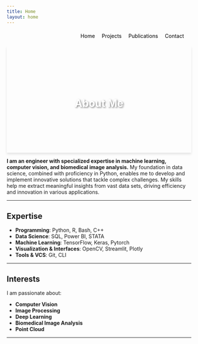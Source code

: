 ```yaml
---
title: Home
layout: home
---
```

<div style="text-align: right; margin: 20px;">
  <a href="/" style="margin-right: 15px; text-decoration: none; color: black;">Home</a>
  <a href="/projects" style="margin-right: 15px; text-decoration: none; color: black;">Projects</a>
  <a href="/publications" style="margin-right: 15px; text-decoration: none; color: black;">Publications</a>
  <a href="/contact" style="text-decoration: none; color: black;">Contact</a>
</div>

<div style="background: url('https://www.innovationaus.com/wp-content/uploads/2020/07/Security_410057710_OP.jpg') no-repeat center center; background-size: cover; box-shadow: 0 4px 6px rgba(0,0,0,0.1); text-align: center; padding: 100px 20px;">
    <h1 style="color: white; text-shadow: 2px 2px 4px rgba(0,0,0,0.5);">About Me</h1>
</div>


**I am an engineer with specialized expertise in machine learning, computer vision, and biomedical image analysis.** My foundation in data science, combined with proficiency in Python, enables me to develop and implement innovative solutions that tackle complex challenges. My skills help me extract meaningful insights from vast data sets, driving efficiency and innovation in various applications.

---
## Expertise

- **Programming**: Python, R, Bash, C++
- **Data Science**: SQL, Power BI, STATA
- **Machine Learning**: TensorFlow, Keras, Pytorch
- **Visualization & Interfaces**: OpenCV, Streamlit, Plotly
- **Tools & VCS**: Git, CLI

---
## Interests

I am passionate about:
- **Computer Vision**
- **Image Processing**
- **Deep Learning**
- **Biomedical Image Analysis**
- **Point Cloud**

---

